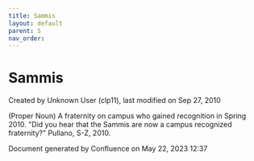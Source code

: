 ```yaml
---
title: Sammis
layout: default
parent: S
nav_order:
---
```


# Sammis

Created by  Unknown User (clp11), last modified on Sep 27, 2010

(Proper Noun) A fraternity on campus who gained recognition in Spring 2010. &quot;Did you hear that the Sammis are now a campus recognized fraternity?&quot; Pullano, S-Z, 2010.

Document generated by Confluence on May 22, 2023 12:37


